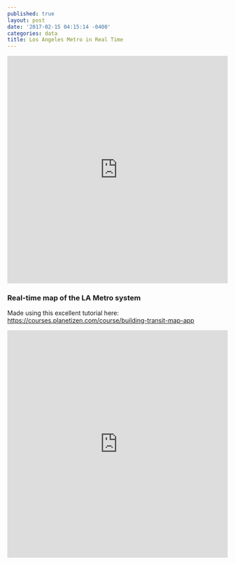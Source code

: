 ```yaml
---
published: true
layout: post
date: '2017-02-15 04:15:14 -0400'
categories: data
title: Los Angeles Metro in Real Time
---
```

<iframe width="100%" height="520" frameborder="0" src="https://willgeary.github.io/LosAngelesMetro/" allowfullscreen webkitallowfullscreen mozallowfullscreen oallowfullscreen msallowfullscreen></iframe>

### Real-time map of the LA Metro system

Made using this excellent tutorial here: https://courses.planetizen.com/course/building-transit-map-app



<iframe width="100%" height="520" frameborder="0" src="http://bl.ocks.org/anonymous/raw/56f95a6cb826deb8d8d5e68ca676ad07/" allowfullscreen webkitallowfullscreen mozallowfullscreen oallowfullscreen msallowfullscreen></iframe>
